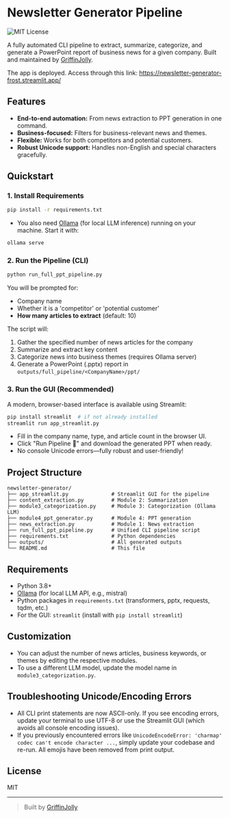 # Newsletter Generator Pipeline

![MIT License](https://img.shields.io/badge/license-MIT-green)

A fully automated CLI pipeline to extract, summarize, categorize, and generate a PowerPoint report of business news for a given company. Built and maintained by [GriffinJolly](https://github.com/GriffinJolly).

The app is deployed. Access through this link: https://newsletter-generator-frost.streamlit.app/

## Features
- **End-to-end automation:** From news extraction to PPT generation in one command.
- **Business-focused:** Filters for business-relevant news and themes.
- **Flexible:** Works for both competitors and potential customers.
- **Robust Unicode support:** Handles non-English and special characters gracefully.

## Quickstart

### 1. Install Requirements
```bash
pip install -r requirements.txt
```

- You also need [Ollama](https://ollama.com/) (for local LLM inference) running on your machine. Start it with:
```bash
ollama serve
```

### 2. Run the Pipeline (CLI)
```bash
python run_full_ppt_pipeline.py
```

You will be prompted for:
- Company name
- Whether it is a 'competitor' or 'potential customer'
- **How many articles to extract** (default: 10)

The script will:
1. Gather the specified number of news articles for the company
2. Summarize and extract key content
3. Categorize news into business themes (requires Ollama server)
4. Generate a PowerPoint (.pptx) report in `outputs/full_pipeline/<CompanyName>/ppt/`

### 3. Run the GUI (Recommended)
A modern, browser-based interface is available using Streamlit:
```bash
pip install streamlit  # if not already installed
streamlit run app_streamlit.py
```
- Fill in the company name, type, and article count in the browser UI.
- Click "Run Pipeline 🚀" and download the generated PPT when ready.
- No console Unicode errors—fully robust and user-friendly!

## Project Structure
```
newsletter-generator/
├── app_streamlit.py              # Streamlit GUI for the pipeline
├── content_extraction.py         # Module 2: Summarization
├── module3_categorization.py     # Module 3: Categorization (Ollama LLM)
├── module4_ppt_generator.py      # Module 4: PPT generation
├── news_extraction.py            # Module 1: News extraction
├── run_full_ppt_pipeline.py      # Unified CLI pipeline script
├── requirements.txt              # Python dependencies
├── outputs/                      # All generated outputs
└── README.md                     # This file
```

## Requirements
- Python 3.8+
- [Ollama](https://ollama.com/) (for local LLM API, e.g., mistral)
- Python packages in `requirements.txt` (transformers, pptx, requests, tqdm, etc.)
- For the GUI: `streamlit` (install with `pip install streamlit`)

## Customization
- You can adjust the number of news articles, business keywords, or themes by editing the respective modules.
- To use a different LLM model, update the model name in `module3_categorization.py`.

## Troubleshooting Unicode/Encoding Errors
- All CLI print statements are now ASCII-only. If you see encoding errors, update your terminal to use UTF-8 or use the Streamlit GUI (which avoids all console encoding issues).
- If you previously encountered errors like `UnicodeEncodeError: 'charmap' codec can't encode character ...`, simply update your codebase and re-run. All emojis have been removed from print output.

## License
MIT

---

> Built by [GriffinJolly](https://github.com/GriffinJolly)
